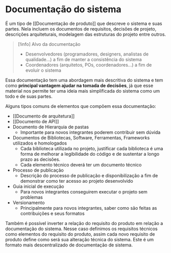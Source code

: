 # Documentação do sistema

É um tipo de [[Documentação de produto]] que descreve o sistema e suas partes. Nela incluem os documentos de requisitos, decisões de projeto, descrições arquiteturais, modelagem das estruturas do projeto entre outros.

> [!info] Alvo da documentação
> - Desenvolvedores (programadores, designers, analistas de qualidade...) a fim de manter a consistência do sistema
> - Coordenadores (arquitetos, POs, coordenadores...) a fim de evoluir o sistema

Essa documentação tem uma abordagem mais descritiva do sistema e tem como **principal vantagem ajudar na tomada de decisões**, já que esse material nos permite ter uma ideia mais simplificada do sistema como um todo e de suas partes.

Alguns tipos comuns de elementos que compõem essa documentação:

- [[Documento de arquitetura]]
- [[Documento de API]]
- Documento de Hierarquia de pastas
    - Importante para novos integrantes poderem contribuir sem dúvida
- Documentos de Bibliotecas, Software, Ferramentas, Frameworks utilizados e homologados
    - Cada biblioteca utilizada no projeto, justificar cada biblioteca é uma forma de melhorar a legibilidade do código e de sustentar a longo prazo as decisões.
    - Cada elemento técnico deverá ter um documento técnico
- Processo de publicação
    - Descrição do processo de publicação e disponibilização a fim de demonstrar como ter acesso ao projeto desenvolvido
- Guia inicial de execução
    - Para novos integrantes conseguirem executar o projeto sem problemas
- Versionamento
    - Principalmente para novos integrantes, saber como são feitas as contribuições e seus formatos

Também é possível inverter a relação do requisito do produto em relação a documentação do sistema. Nesse caso definimos os requisitos técnicos como elementos do requisito do produto, assim cada novo requisito de produto define como será sua alteração técnica do sistema. Este é um formato mais descentralizado de documentação de sistema.